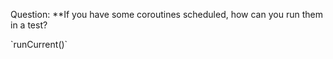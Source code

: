 Question:
**If you have some coroutines scheduled, how can you run them in a test?
<div class="hint">
  `runCurrent()`
</div>

